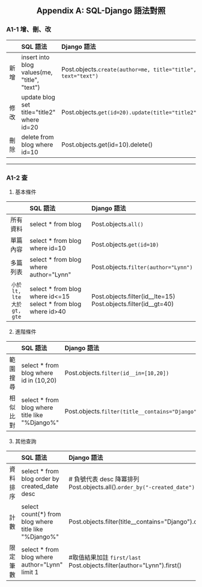 <h2 align="center">Appendix A: SQL-Django 語法對照</h2>

### A1-1 增、刪、改

| | SQL 語法 | Django 語法 |
| :---: | :--- | :--- |
| 新增 | insert into blog values(me, "title", "text") | Post.objects.`create(author=me, title="title", text="text")` |
| 修改 | update blog set title="title2" where id=20 | Post.objects.`get(id=20).update(title="title2")` |
| 刪除 | delete from blog where id=10 | Post.objects.get(id=10).delete() |

---
### A1-2 查

1. 基本條件

| | SQL 語法 | Django 語法 |
| :---: | :--- | :--- |
| 所有資料 | select * from blog | Post.objects.`all()` |
| 單篇內容 | select * from blog where id=10 | Post.objects.`get(id=10)` |
| 多篇列表 | select * from blog where author="Lynn" | Post.objects.`filter(author="Lynn")` |
| `小於 lt, lte`<br>`大於 gt, gte` | select * from blog where id<=15<br> select * from blog where id>40 | Post.objects.filter(id__lte=15)<br>Post.objects.filter(id__gt=40) |

2. 進階條件

| | SQL 語法 | Django 語法 |
| :---: | :--- | :--- |
| 範圍搜尋 | select * from blog where id in (10,20) | Post.objects.`filter(id__in=[10,20])` |
| 相似比對 | select * from blog where title like "%Django%" | Post.objects.`filter(title__contains="Django")` |

3. 其他查詢

| | SQL 語法 | Django 語法 |
| :---: | :--- | :--- |
| 資料排序 | select * from blog order by created_date desc | # 負號代表 desc 降冪排列<br>Post.objects.all().`order_by("-created_date")` |
| 計數 | select count(*) from blog where title like "%Django%" | Post.objects.filter(title__contains="Django").count() |
| 限定筆數 | select * from blog where author="Lynn" limit 1 | #取值結果加註 `first/last`<br>Post.objects.filter(author="Lynn").first() |
